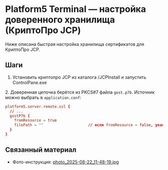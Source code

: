 # Platform5 Terminal — настройка доверенного хранилища (КриптоПро JCP)

Ниже описана быстрая настройка хранилища сертификатов для КриптоПро JCP.

## Шаги
1. Установить криптопро JCP из каталога /JCPInstall и запустить ControlPane.exe

[//]: # (2. В КриптоПро JCP откройте CertStore и создайте &#40;или выберите&#41; хранилище. Укажите каталог и имя файла с расширением `.store`. )

[//]: # (3. Добавьте в хранилище следующие файлы &#40;при вопросах подтверждайте «Заменить»&#41;:)

[//]: # (   - `2035gost.reg.event.crt`)

[//]: # (   - `certnew.p7b`)

[//]: # (   - `Тестовый УЦ.. .crt`)
2. Доверенная цепочка берётся из PKCS#7 файла `gost.p7b`. Источник можно выбрать в `application.conf`:

```conf
platform5.server.remote.ssl {
  // ...
  gostP7b {
    fromResource = true
    filePath = ""                    // если fromResource = false, укажите путь на диске
  }
}
```

## Связанный материал
- Фото-инструкция: [photo_2025-08-22_11-48-19.jpg](./photo_2025-08-22_11-48-19.jpg)

[//]: # (Возможный вариант создания хранилища из консоли:)

[//]: # (```keytool -import -v -trustcacerts -alias Root -file D:\gostjcp.cer -keystore d:\trust\new.store -storepass 11111111 -sigalg GOST3411withGOST3410EL```)
